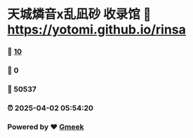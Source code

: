 # 天城燐音x乱凪砂 收录馆 :link: https://yotomi.github.io/rinsa 
### :page_facing_up: [10](https://yotomi.github.io/rinsa/tag.html) 
### :speech_balloon: 0 
### :hibiscus: 50537 
### :alarm_clock: 2025-04-02 05:54:20 
### Powered by :heart: [Gmeek](https://github.com/Meekdai/Gmeek)
